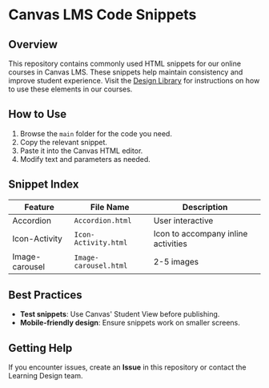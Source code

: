 # Canvas LMS Code Snippets

## Overview
This repository contains commonly used HTML snippets for our online courses in Canvas LMS. These snippets help maintain consistency and improve student experience.
Visit the [Design Library](https://canvas.acu.edu.au/courses/26333/modules) for instructions on how to use these elements in our courses.

## How to Use
1. Browse the `main` folder for the code you need.
2. Copy the relevant snippet.
3. Paste it into the Canvas HTML editor.
4. Modify text and parameters as needed.

## Snippet Index
| Feature           | File Name            | Description |
|------------------|---------------------|-------------|
| Accordion     | `Accordion.html`   | User interactive |
| Icon-Activity    | `Icon-Activity.html`  | Icon to accompany inline activities |
| Image-carousel | `Image-carousel.html` | 2-5 images |

## Best Practices
- **Test snippets**: Use Canvas' Student View before publishing.
- **Mobile-friendly design**: Ensure snippets work on smaller screens.

## Getting Help
If you encounter issues, create an **Issue** in this repository or contact the Learning Design team.
